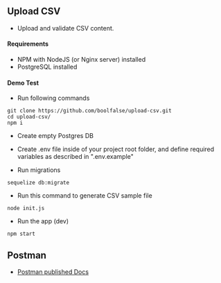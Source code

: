 
## Upload CSV

- Upload and validate CSV content.



#### Requirements

- NPM with NodeJS (or Nginx server) installed
- PostgreSQL installed



#### Demo Test

- Run following commands
```
git clone https://github.com/boolfalse/upload-csv.git
cd upload-csv/
npm i
```

- Create empty Postgres DB

- Create .env file inside of your project root folder, and define required variables as described in ".env.example"

- Run migrations
```
sequelize db:migrate
```

- Run this command to generate CSV sample file
```
node init.js
```

- Run the app (dev)
```
npm start
```


## Postman

- [Postman published Docs](https://documenter.getpostman.com/view/1747137/TVzRGy4s)
